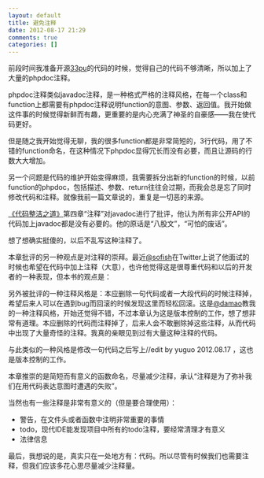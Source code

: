 ```yaml
---
layout: default
title: 避免注释
date: 2012-08-17 21:29
comments: true
categories: []
---
```

前段时间我准备开源<a href="https://github.com/yuguo/33pu">33pu</a>的代码的时候，觉得自己的代码不够清晰，所以加上了大量的phpdoc注释。

phpdoc注释类似javadoc注释，是一种格式严格的注释风格，在每一个class和function上都需要有phpdoc注释说明function的意图、参数、返回值。我开始做这件事的时候觉得新鲜而有趣，更重要的是内心充满了神圣的自豪感——我在使代码更好。

但是随之我开始觉得无聊，我的很多function都是非常简短的，3行代码，用了不错的function命名，在这种情况下phpdoc显得冗长而没有必要，而且让源码的行数大大增加。

另一个问题是代码的维护开始变得麻烦，我需要拆分出新的function的时候，以前function的phpdoc，包括描述、参数、return往往会过期，而我会总是忘了同时修改代码和注释。就像我前一篇文章说的，重复是一切恶的来源。

<a href="http://union.dangdang.com/transfer.php?sys_id=1&amp;ad_type=10&amp;from=P-298749&amp;backurl=http%3A%2F%2Fproduct.dangdang.com%2Fproduct.aspx%3Fproduct_id%3D20750190">《代码整洁之道》</a>第四章“注释”对javadoc进行了批评，他认为所有非公开API的代码加上javadoc都是没有必要的。他的原话是“八股文”，“可怕的废话”。

想了想确实挺傻的，以后不乱写这种注释了。

本章批评的另一种观点是对注释的崇拜。最近<a href="http://twitter.com/sofish">@sofish</a>在Twitter上说了他面试的时候也希望在代码中加上注释（大意），也许他觉得这是很尊重代码和以后的开发者的一种表现，但本书的观点是：

另外被批评的一种注释风格是：本应删除一句代码或者一大段代码的时候注释掉，希望后来人可以在遇到bug而回滚的时候发现这里而轻松回滚。这是<a href="http://ooxx.me">@damao</a>教我的一种注释风格，开始还觉得不错，不过本章认为这是版本控制的工作，想了想非常有道理。本应删除的代码而注释掉了，后来人会不敢删除掉这些注释，从而代码中出现了大量奇怪的注释。我真的亲眼见到过有大量这种注释的代码。

与此类似的一种风格是修改一句代码之后写上//edit by yuguo 2012.08.17 ，这也是版本控制的工作。

本章推崇的是简短而有意义的函数命名，尽量减少注释，承认“注释是为了弥补我们在用代码表达意图时遭遇的失败”。

当然也有一些注释是非常有意义的（但是要合理使用）：
<ul>
	<li>警告，在文件头或者函数中注明非常重要的事情</li>
	<li>todo，现代IDE能发现项目中所有的todo注释，要经常清理才有意义</li>
	<li>法律信息</li>
</ul>
最后，我想说的是，真实只在一处地方有：代码。所以尽管有时候我们也需要注释，但我们应该多花心思尽量减少注释量。
